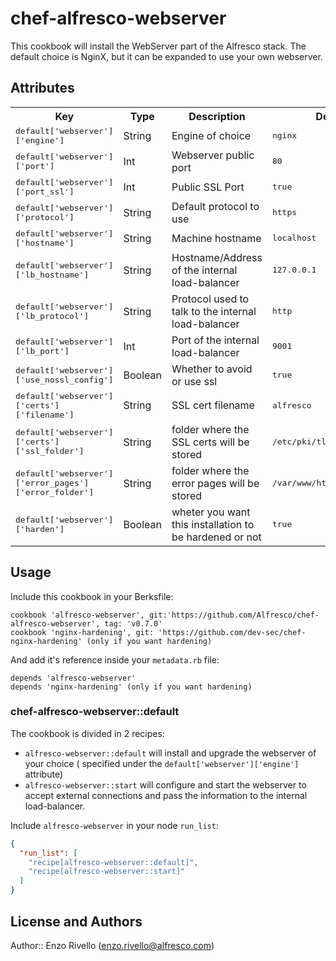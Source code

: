 # chef-alfresco-webserver

This cookbook will install the WebServer part of the Alfresco stack.
The default choice is NginX, but it can be expanded to use your own webserver.

## Attributes

<table>
  <tr>
    <th>Key</th>
    <th>Type</th>
    <th>Description</th>
    <th>Default</th>
  </tr>
  <tr>
    <td><tt>default['webserver']['engine']</tt></td>
    <td>String</td>
    <td>Engine of choice</td>
    <td><tt>nginx</tt></td>
  </tr>
  <tr>
    <td><tt>default['webserver']['port']</tt></td>
    <td>Int</td>
    <td>Webserver public port</td>
    <td><tt>80</tt></td>
  </tr>
  <tr>
    <td><tt>default['webserver']['port_ssl']</tt></td>
    <td>Int</td>
    <td>Public SSL Port</td>
    <td><tt>true</tt></td>
  </tr>
  <tr>
    <td><tt>default['webserver']['protocol']</tt></td>
    <td>String</td>
    <td>Default protocol to use</td>
    <td><tt>https</tt></td>
  </tr>
  <tr>
    <td><tt>default['webserver']['hostname']</tt></td>
    <td>String</td>
    <td>Machine hostname</td>
    <td><tt>localhost</tt></td>
  </tr>
  <tr>
    <td><tt>default['webserver']['lb_hostname']</tt></td>
    <td>String</td>
    <td>Hostname/Address of the internal load-balancer</td>
    <td><tt>127.0.0.1</tt></td>
  </tr>
  <tr>
    <td><tt>default['webserver']['lb_protocol']</tt></td>
    <td>String</td>
    <td>Protocol used to talk to the internal load-balancer</td>
    <td><tt>http</tt></td>
  </tr>
  <tr>
    <td><tt>default['webserver']['lb_port']</tt></td>
    <td>Int</td>
    <td>Port of the internal load-balancer</td>
    <td><tt>9001</tt></td>
  </tr>
  <tr>
    <td><tt>default['webserver']['use_nossl_config']</tt></td>
    <td>Boolean</td>
    <td>Whether to avoid or use ssl</td>
    <td><tt>true</tt></td>
  </tr>
  <tr>
    <td><tt>default['webserver']['certs']['filename']</tt></td>
    <td>String</td>
    <td>SSL cert filename</td>
    <td><tt>alfresco</tt></td>
  </tr>
  <tr>
    <td><tt>default['webserver']['certs']['ssl_folder']</tt></td>
    <td>String</td>
    <td>folder where the SSL certs will be stored</td>
    <td><tt>/etc/pki/tls/certs'</tt></td>
  </tr>
  <tr>
    <td><tt>default['webserver']['error_pages']['error_folder']</tt></td>
    <td>String</td>
    <td>folder where the error pages will be stored</td>
    <td><tt>/var/www/html/error_pages</tt></td>
  </tr>
  <tr>
    <td><tt>default['webserver']['harden']</tt></td>
    <td>Boolean</td>
    <td>wheter you want this installation to be hardened or not</td>
    <td><tt>true</tt></td>
  </tr>
</table>

## Usage

Include this cookbook in your Berksfile:
```
cookbook 'alfresco-webserver', git:'https://github.com/Alfresco/chef-alfresco-webserver', tag: 'v0.7.0'
cookbook 'nginx-hardening', git: 'https://github.com/dev-sec/chef-nginx-hardening' (only if you want hardening)
```
And add it's reference inside your `metadata.rb` file:

```
depends 'alfresco-webserver'
depends 'nginx-hardening' (only if you want hardening)
```


### chef-alfresco-webserver::default

The cookbook is divided in 2 recipes:

- `alfresco-webserver::default` will install and upgrade the webserver of your choice ( specified under the `default['webserver']['engine']` attribute)
- `alfresco-webserver::start` will configure and start the webserver to accept external connections and pass the information to the internal load-balancer.

Include `alfresco-webserver` in your node `run_list`:

```json
{
  "run_list": [
    "recipe[alfresco-webserver::default]",
    "recipe[alfresco-webserver::start]"
  ]
}
```

## License and Authors

Author:: Enzo Rivello (<enzo.rivello@alfresco.com>)
